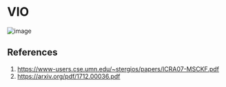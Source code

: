 # VIO


![image](https://user-images.githubusercontent.com/94932358/225343519-3733e3ef-bbff-4d83-858a-427675fea297.png)


## References
1. https://www-users.cse.umn.edu/~stergios/papers/ICRA07-MSCKF.pdf
2. https://arxiv.org/pdf/1712.00036.pdf
